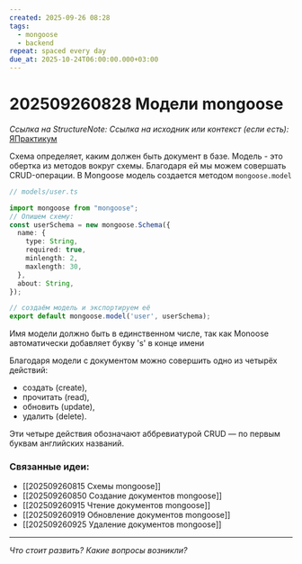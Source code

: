 ```yaml
---
created: 2025-09-26 08:28
tags:
  - mongoose
  - backend
repeat: spaced every day
due_at: 2025-10-24T06:00:00.000+03:00
---
```

# 202509260828 Модели mongoose

*Ссылка на StructureNote:*
*Ссылка на исходник или контекст (если есть):* [ЯПрактикум](https://practicum.yandex.ru/learn/backend-nodejs/courses/16b47298-e20d-4fde-9619-1ab305039a00/sprints/564238/topics/a4928f0d-5f69-4053-bea3-fa90d3a2a89f/lessons/15cef645-c2a0-4925-9e9b-bb174e07ec2e/)

Схема определяет, каким должен быть документ в базе. Модель - это обертка из методов вокруг схемы. Благодаря ей мы можем совершать CRUD-операции. В Mongoose модель создается методом `mongoose.model`

```ts
// models/user.ts

import mongoose from "mongoose";
// Опишем схему:
const userSchema = new mongoose.Schema({
  name: {
    type: String,
    required: true,
    minlength: 2,
    maxlength: 30,
  },
  about: String,
});

// создаём модель и экспортируем её
export default mongoose.model('user', userSchema);
```

Имя модели должно быть в единственном числе, так как Monoose автоматически добавляет букву 's' в конце имени

Благодаря модели с документом можно совершить одно из четырёх действий:

- создать (create),
- прочитать (read),
- обновить (update),
- удалить (delete).

Эти четыре действия обозначают аббревиатурой CRUD — по первым буквам английских названий.

### Связанные идеи:

* [[202509260815 Схемы mongoose]]
* [[202509260850 Создание документов mongoose]]
* [[202509260915 Чтение документов mongoose]]
* [[202509260919  Обновление документов mongoose]]
* [[202509260925 Удаление документов mongoose]]

---

*Что стоит развить? Какие вопросы возникли?*
